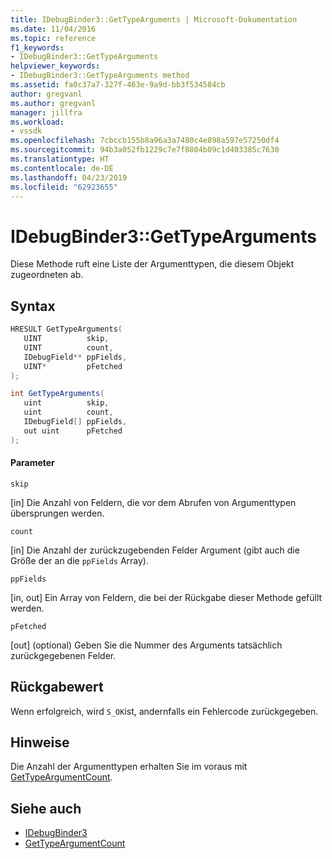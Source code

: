 ```yaml
---
title: IDebugBinder3::GetTypeArguments | Microsoft-Dokumentation
ms.date: 11/04/2016
ms.topic: reference
f1_keywords:
- IDebugBinder3::GetTypeArguments
helpviewer_keywords:
- IDebugBinder3::GetTypeArguments method
ms.assetid: fa0c37a7-327f-463e-9a9d-bb3f534584cb
author: gregvanl
ms.author: gregvanl
manager: jillfra
ms.workload:
- vssdk
ms.openlocfilehash: 7cbccb155b8a96a3a7480c4e898a597e57250df4
ms.sourcegitcommit: 94b3a052fb1229c7e7f8804b09c1d403385c7630
ms.translationtype: HT
ms.contentlocale: de-DE
ms.lasthandoff: 04/23/2019
ms.locfileid: "62923655"
---
```

# <a name="idebugbinder3gettypearguments"></a>IDebugBinder3::GetTypeArguments
Diese Methode ruft eine Liste der Argumenttypen, die diesem Objekt zugeordneten ab.

## <a name="syntax"></a>Syntax

```cpp
HRESULT GetTypeArguments(
   UINT          skip,
   UINT          count,
   IDebugField** ppFields,
   UINT*         pFetched
);
```

```csharp
int GetTypeArguments(
   uint          skip,
   uint          count,
   IDebugField[] ppFields,
   out uint      pFetched
);
```

#### <a name="parameters"></a>Parameter
 `skip`

 [in] Die Anzahl von Feldern, die vor dem Abrufen von Argumenttypen übersprungen werden.

 `count`

 [in] Die Anzahl der zurückzugebenden Felder Argument (gibt auch die Größe der an die `ppFields` Array).

 `ppFields`

 [in, out] Ein Array von Feldern, die bei der Rückgabe dieser Methode gefüllt werden.

 `pFetched`

 [out] \(optional) Geben Sie die Nummer des Arguments tatsächlich zurückgegebenen Felder.

## <a name="return-value"></a>Rückgabewert
 Wenn erfolgreich, wird `S_OK`ist, andernfalls ein Fehlercode zurückgegeben.

## <a name="remarks"></a>Hinweise
 Die Anzahl der Argumenttypen erhalten Sie im voraus mit [GetTypeArgumentCount](../../../extensibility/debugger/reference/idebugbinder3-gettypeargumentcount.md).

## <a name="see-also"></a>Siehe auch
- [IDebugBinder3](../../../extensibility/debugger/reference/idebugbinder3.md)
- [GetTypeArgumentCount](../../../extensibility/debugger/reference/idebugbinder3-gettypeargumentcount.md)